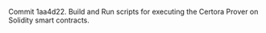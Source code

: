 Commit 1aa4d22.                    Build and Run scripts for executing the Certora Prover on Solidity smart contracts.